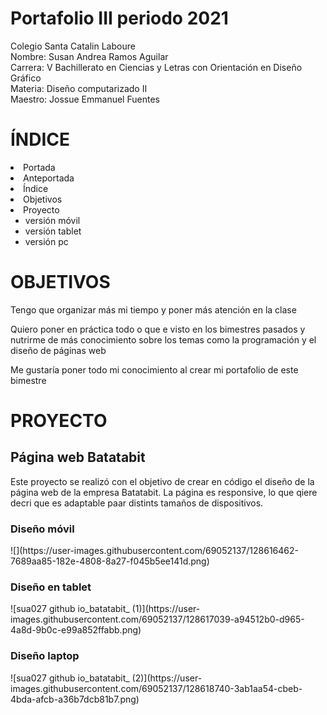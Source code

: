 # Portafolio III periodo 2021
<p>Colegio Santa Catalin Laboure<br>Nombre: Susan Andrea Ramos Aguilar<br>Carrera: V Bachillerato en Ciencias y Letras con Orientación en Diseño Gráfico<br>Materia: Diseño computarizado II <br>Maestro: Jossue Emmanuel Fuentes</p>

# ÍNDICE
<li>Portada</li>
<li>Anteportada</li>
<li>Índice</li>
<li>Objetivos</li>
<li>Proyecto<ul><li>versión móvil</li><li>versión tablet</li><li>versión pc</li></ul></li>

# OBJETIVOS
 <p>Tengo que organizar más mi tiempo y poner más atención en la clase</p>
<p>Quiero poner en práctica todo o que e visto en los bimestres pasados y nutrirme de más conocimiento sobre los temas como la programación y el diseño de páginas web</p>
<p>Me gustaría poner todo mi conocimiento al crear mi portafolio de este bimestre</p>

#  PROYECTO
<h2>Página web Batatabit</h2>
<p>Este proyecto se realizó con el objetivo de crear en código el diseño de la página web de la empresa Batatabit. La página es responsive, lo que qiere decri que es adaptable paar distints tamaños de dispositivos. </p>
<h3>Diseño móvil</h3>
![](https://user-images.githubusercontent.com/69052137/128616462-7689aa85-182e-4808-8a27-f045b5ee141d.png)
<h3>Diseño en tablet</h3>
![sua027 github io_batatabit_ (1)](https://user-images.githubusercontent.com/69052137/128617039-a94512b0-d965-4a8d-9b0c-e99a852ffabb.png)
<h3>Diseño laptop</h3>
![sua027 github io_batatabit_ (2)](https://user-images.githubusercontent.com/69052137/128618740-3ab1aa54-cbeb-4bda-afcb-a36b7dcb81b7.png)
